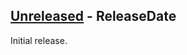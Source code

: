 <!-- next-header -->

## [Unreleased] - ReleaseDate

Initial release.

<!-- next-url -->
[Unreleased]: https://github.com/jswrenn/scoped-trace/compare/...HEAD
